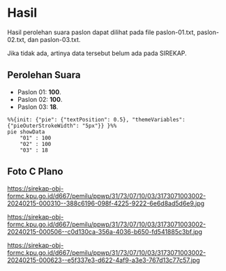 # Hasil

Hasil perolehan suara paslon dapat dilihat pada file paslon-01.txt, paslon-02.txt, dan paslon-03.txt.

Jika tidak ada, artinya data tersebut belum ada pada SIREKAP.

## Perolehan Suara

 * Paslon 01: **100**.
 * Paslon 02: **100**.
 * Paslon 03: **18**.

```mermaid
%%{init: {"pie": {"textPosition": 0.5}, "themeVariables": {"pieOuterStrokeWidth": "5px"}} }%%
pie showData
    "01" : 100
    "02" : 100
    "03" : 18
```
## Foto C Plano

https://sirekap-obj-formc.kpu.go.id/d667/pemilu/ppwp/31/73/07/10/03/3173071003002-20240215-000310--388c6196-098f-4225-9222-6e6d8ad5d6e9.jpg

https://sirekap-obj-formc.kpu.go.id/d667/pemilu/ppwp/31/73/07/10/03/3173071003002-20240215-000506--c0d130ca-356a-4036-b650-fd541885c3bf.jpg

https://sirekap-obj-formc.kpu.go.id/d667/pemilu/ppwp/31/73/07/10/03/3173071003002-20240215-000623--e5f337e3-d622-4af9-a3e3-767d13c77c57.jpg
